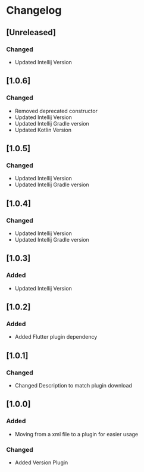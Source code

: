 # Changelog

## [Unreleased]
### Changed
- Updated Intellij Version 

## [1.0.6]
### Changed
- Removed deprecated constructor
- Updated Intellij Version
- Updated Intellij Gradle version
- Updated Kotlin Version

## [1.0.5]
### Changed
- Updated Intellij Version
- Updated Intellij Gradle version

## [1.0.4]
### Changed
- Updated Intellij Version
- Updated Intellij Gradle version

## [1.0.3]
### Added
- Updated Intellij Version

## [1.0.2]
### Added
- Added Flutter plugin dependency

## [1.0.1]
### Changed
- Changed Description to match plugin download

## [1.0.0]
### Added
- Moving from a xml file to a plugin for easier usage

### Changed
- Added Version Plugin